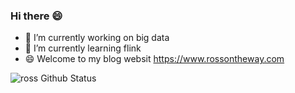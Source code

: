 ### Hi there 😄

<!--
**jqdelove/jqdelove** is a ✨ _special_ ✨ repository because its `README.md` (this file) appears on your GitHub profile.

Here are some ideas to get you started:

-->

- 🔭 I’m currently working on big data
- 🌱 I’m currently learning flink
- 😄 Welcome to my blog websit https://www.rossontheway.com
<!-- - 👯 I’m looking to collaborate on ... --> 
<!-- - 🤔 I’m looking for help with ... -->
<!-- - 💬 Ask me about ...
- 📫 How to reach me: ...
- 😄 Pronouns: ...
- ⚡ Fun fact: ...
--> 

![ross Github Status](https://github-readme-stats.vercel.app/api?username=jqdelove&show_icons=true&title_color=fff&icon_color=FFFF66&text_color=CCCCCC&bg_color=333366)

<br />
